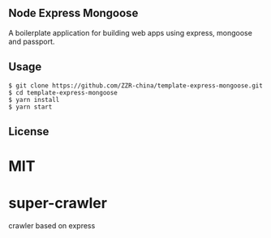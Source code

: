 ## Node Express Mongoose

A boilerplate application for building web apps using express, mongoose and passport.


## Usage

    $ git clone https://github.com/ZZR-china/template-express-mongoose.git
    $ cd template-express-mongoose
    $ yarn install
    $ yarn start

## License

MIT
=======
# super-crawler
crawler based on express
